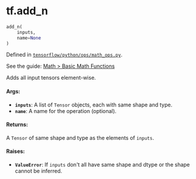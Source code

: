 <div itemscope itemtype="http://developers.google.com/ReferenceObject">
<meta itemprop="name" content="tf.add_n" />
</div>

# tf.add_n

``` python
add_n(
    inputs,
    name=None
)
```



Defined in [`tensorflow/python/ops/math_ops.py`](https://www.tensorflow.org/code/tensorflow/python/ops/math_ops.py).

See the guide: [Math > Basic Math Functions](../../../api_guides/python/math_ops.md#Basic_Math_Functions)

Adds all input tensors element-wise.

#### Args:

* <b>`inputs`</b>: A list of `Tensor` objects, each with same shape and type.
* <b>`name`</b>: A name for the operation (optional).


#### Returns:

A `Tensor` of same shape and type as the elements of `inputs`.


#### Raises:

* <b>`ValueError`</b>: If `inputs` don't all have same shape and dtype or the shape
  cannot be inferred.